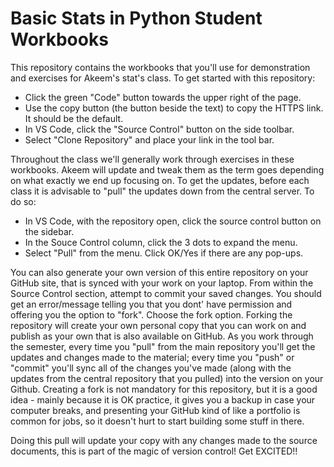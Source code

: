 # Basic Stats in Python Student Workbooks

This repository contains the workbooks that you'll use for demonstration and exercises for Akeem's stat's class. To get started with this repository:
<ul>
<li> Click the green "Code" button towards the upper right of the page. 
<li> Use the copy button (the button beside the text) to copy the HTTPS link. It should be the default. 
<li> In VS Code, click the "Source Control" button on the side toolbar. 
<li> Select "Clone Repository" and place your link in the tool bar. 
</ul>

Throughout the class we'll generally work through exercises in these workbooks. Akeem will update and tweak them as the term goes depending on what exactly we end up focusing on. To get the updates, before each class it is advisable to "pull" the updates down from the central server. To do so:
<ul>
<li> In VS Code, with the repository open, click the source control button on the sidebar. 
<li> In the Souce Control column, click the 3 dots to expand the menu. 
<li> Select "Pull" from the menu. Click OK/Yes if there are any pop-ups. 
</ul>

You can also generate your own version of this entire repository on your GitHub site, that is synced with your work on your laptop. From within the Source Control section, attempt to commit your saved changes. You should get an error/message telling you that you dont' have permission and offering you the option to "fork". Choose the fork option. Forking the repository will create your own personal copy that you can work on and publish as your own that is also available on GitHub. As you work through the semester, every time you "pull" from the main repository you'll get the updates and changes made to the material; every time you "push" or "commit" you'll sync all of the changes you've made (along with the updates from the central repository that you pulled) into the version on your Github. Creating a fork is not mandatory for this repository, but it is a good idea - mainly because it is OK practice, it gives you a backup in case your computer breaks, and presenting your GitHub kind of like a portfolio is common for jobs, so it doesn't hurt to start building some stuff in there. 

Doing this pull will update your copy with any changes made to the source documents, this is part of the magic of version control! Get EXCITED!! 
